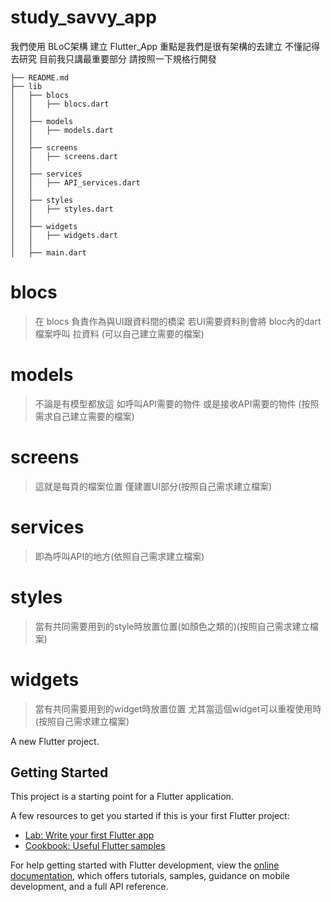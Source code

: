 # study_savvy_app

我們使用 BLoC架構 建立 Flutter_App
重點是我們是很有架構的去建立 不懂記得去研究
目前我只講最重要部分 請按照一下規格行開發
```
├── README.md
├── lib
│   ├── blocs
│   │   ├── blocs.dart
│   │
│   ├── models
│   │   ├── models.dart
│   │
│   ├── screens
│   │   ├── screens.dart
│   │
│   ├── services
│   │   ├── API_services.dart
│   │
│   ├── styles
│   │   ├── styles.dart
│   │
│   ├── widgets
│   │   ├── widgets.dart
│   │
│   ├── main.dart
```
# blocs
> 在 blocs 負責作為與UI跟資料間的橋梁
> 若UI需要資料則會將 bloc內的dart檔案呼叫 拉資料
> (可以自己建立需要的檔案)
# models
> 不論是有模型都放這 如呼叫API需要的物件 或是接收API需要的物件
> (按照需求自己建立需要的檔案)
# screens
> 這就是每頁的檔案位置 僅建置UI部分(按照自己需求建立檔案)
# services
> 即為呼叫API的地方(依照自己需求建立檔案)
# styles
> 當有共同需要用到的style時放置位置(如顏色之類的)(按照自己需求建立檔案)
# widgets
> 當有共同需要用到的widget時放置位置 尤其當這個widget可以重複使用時(按照自己需求建立檔案)

A new Flutter project.

## Getting Started

This project is a starting point for a Flutter application.

A few resources to get you started if this is your first Flutter project:

- [Lab: Write your first Flutter app](https://docs.flutter.dev/get-started/codelab)
- [Cookbook: Useful Flutter samples](https://docs.flutter.dev/cookbook)

For help getting started with Flutter development, view the
[online documentation](https://docs.flutter.dev/), which offers tutorials,
samples, guidance on mobile development, and a full API reference.

